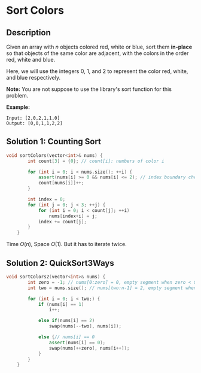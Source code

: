 # Sort Colors

## Description

Given an array with *n* objects colored red, white or blue, sort them **in-place** so that objects of the same color are adjacent, with the colors in the order red, white and blue.

Here, we will use the integers 0, 1, and 2 to represent the color red, white, and blue respectively.

**Note:** You are not suppose to use the library's sort function for this problem.

**Example:**

```
Input: [2,0,2,1,1,0]
Output: [0,0,1,1,2,2]
```

## Solution 1: Counting Sort

```cpp
void sortColors(vector<int>& nums) {
        int count[3] = {0}; // count[i]: numbers of color i

        for (int i = 0; i < nums.size(); ++i) {
            assert(nums[i] >= 0 && nums[i] <= 2); // index boundary check
            count[nums[i]]++;
        }

        int index = 0;
        for (int j = 0; j < 3; ++j) {
            for (int i = 0; i < count[j]; ++i)
                nums[index+i] = j;
            index += count[j];
        }
    }
```

Time $O(n)$, Space $O(1)$. But it has to iterate twice.

## Solution 2: QuickSort3Ways

```cpp
void sortColors2(vector<int>& nums) {
        int zero = -1; // nums[0:zero] = 0, empty segment when zero < 0
        int two = nums.size(); // nums[two:n-1] = 2, empty segment when two > n-1

        for (int i = 0; i < two;) {
            if (nums[i] == 1)
                i++;

            else if(nums[i] == 2)
                swap(nums[--two], nums[i]);

            else {// nums[i] == 0
                assert(nums[i] == 0);
                swap(nums[++zero], nums[i++]);
            }
        }
    }
```



